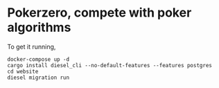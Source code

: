 # Pokerzero, compete with poker algorithms

To get it running,
```
docker-compose up -d
cargo install diesel_cli --no-default-features --features postgres 
cd website
diesel migration run
```
